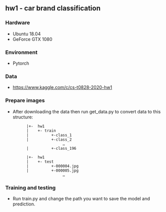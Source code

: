 ## hw1 - car brand classification


### Hardware
- Ubuntu 18.04
- GeForce GTX 1080


### Environment
- Pytorch

### Data
- https://www.kaggle.com/c/cs-t0828-2020-hw1

### Prepare images
- After downloading the data then run get_data.py to convert data to this structure:

            |+-  hw1
            |    +- train
            |          +-class_1
            |          +-class_2
                            …
            |          +-class_196

            |+-  hw1
            |    +- test
            |          +-000004.jpg
            |          +-000005.jpg
                            …

### Training and testing
- Run train.py and change the path you want to save the model and prediction.
